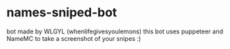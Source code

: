 # names-sniped-bot
bot made by WLGYL (whenlifegivesyoulemons)
this bot uses puppeteer and NameMC to take a screenshot of your snipes :)
